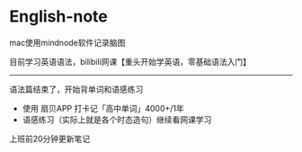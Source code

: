 # English-note

mac使用mindnode软件记录脑图

目前学习英语语法，bilibili网课【重头开始学英语，零基础语法入门】

----
语法篇结束了，开始背单词和语感练习

- 使用 扇贝APP 打卡记「高中单词」4000+/1年
- 语感练习（实际上就是各个时态造句）继续看网课学习

上班前20分钟更新笔记
